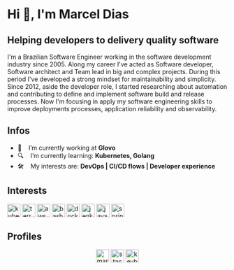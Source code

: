 # Hi 👋, I'm Marcel Dias
## Helping developers to delivery quality software

I'm a Brazilian Software Engineer working in the software development industry since 2005. Along my career I've acted as Software developer, Software architect and Team lead in big and complex projects. During this period I've developed a strong mindset for maintainability and simplicity.
Since 2012, aside the developer role, I started researching about automation and contributing to define and implement software build and release processes. Now I'm focusing in apply my software engineering skills to improve deployments processes, application reliability and observability.

## Infos
- :rocket: &nbsp;&nbsp; I’m currently working at **Glovo**
- :mag: &nbsp;&nbsp; I’m currently learning: **Kubernetes, Golang**
- :hammer_and_wrench: &nbsp;&nbsp; My interests are: **DevOps | CI/CD flows | Developer experience**

## Interests
<p align="left">
  <img src="https://www.vectorlogo.zone/logos/kubernetes/kubernetes-icon.svg" alt="kubernetes" width="30" height="30"/>
  <img src="https://www.vectorlogo.zone/logos/terraformio/terraformio-icon.svg" alt="terraform" width="30" height="30"/>
  <img src="https://devicons.github.io/devicon/devicon.git/icons/amazonwebservices/amazonwebservices-original-wordmark.svg" alt="aws" width="30" height="30"/>
  <img src="https://www.vectorlogo.zone/logos/gnu_bash/gnu_bash-icon.svg" alt="bash" width="30" height="30"/>
  <img src="https://devicons.github.io/devicon/devicon.git/icons/docker/docker-original-wordmark.svg" alt="docker" width="30" height="30"/>
  <img src="https://www.vectorlogo.zone/logos/jenkins/jenkins-icon.svg" alt="jenkins" width="30" height="30"/>
  <img src="https://devicons.github.io/devicon/devicon.git/icons/java/java-original-wordmark.svg" alt="java" width="30" height="30"/>
  <img src="https://www.vectorlogo.zone/logos/springio/springio-icon.svg" alt="spring" width="30" height="30"/>
</p>

## Profiles
<p align="center">
  <a href="https://linkedin.com/in/marceldias" target="blank"><img align="center" src="https://cdn.jsdelivr.net/npm/simple-icons@3.0.1/icons/linkedin.svg" alt="marceldias" height="30" width="30" /></a>
  <a href="https://stackoverflow.com/users/4638693" target="blank"><img align="center" src="https://cdn.jsdelivr.net/npm/simple-icons@3.0.1/icons/stackoverflow.svg" alt="stackoverflow" height="30" width="30" /></a>
  <a href="https://keybase.io/marceldias" target="blank"><img align="center" src="https://cdn.jsdelivr.net/npm/simple-icons@3.0.1/icons/keybase.svg" alt="keybase" height="30" width="30" /></a>
</p>
